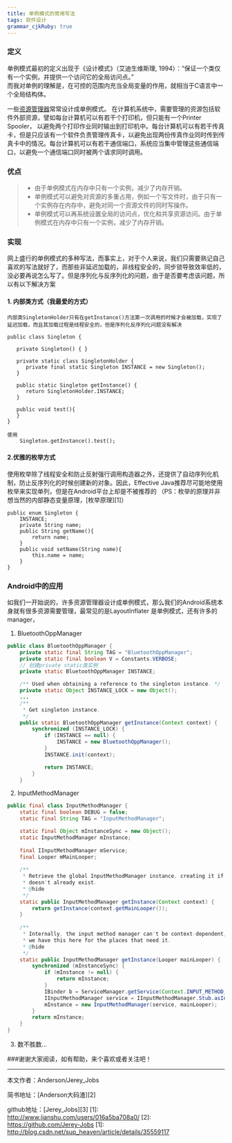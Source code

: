 ```yaml
---
title: 单例模式的常用写法
tags: 软件设计
grammar_cjkRuby: true
---
```

  ###   定义

单例模式最初的定义出现于《设计模式》（艾迪生维斯理, 1994）：“保证一个类仅有一个实例，并提供一个访问它的全局访问点。”<br>
而我对单例的理解是，在可控的范围内充当全局变量的作用，就相当于C语言中一个全局结构体。

一些[资源管理器](http://baike.baidu.com/view/108140.htm)常常设计成单例模式。
在计算机系统中，需要管理的资源包括软件外部资源，譬如每台计算机可以有若干个打印机，但只能有一个Printer Spooler， 以避免两个打印作业同时输出到打印机中。每台计算机可以有若干传真卡，但是只应该有一个软件负责管理传真卡，以避免出现两份传真作业同时传到传真卡中的情况。每台计算机可以有若干通信端口，系统应当集中管理这些通信端口，以避免一个通信端口同时被两个请求同时调用。

###   优点

> - 由于单例模式在内存中只有一个实例，减少了内存开销。
> - 单例模式可以避免对资源的多重占用，例如一个写文件时，由于只有一个实例存在内存中，避免对同一个资源文件的同时写操作。
> - 单例模式可以再系统设置全局的访问点，优化和共享资源访问。由于单例模式在内存中只有一个实例，减少了内存开销。

### 实现

网上盛行的单例模式的多种写法，而事实上，对于个人来说，我们只需要熟记自己喜欢的写法就好了，而那些非延迟加载的，非线程安全的，同步锁导致效率低的，没必要再说怎么写了。但是序列化与反序列化的问题，由于是否要考虑该问题，所以有以下解决方案

#### 1. 内部类方式（我最爱的方式）

 	内部类SingletonHolder只有在getInstance()方法第一次调用的时候才会被加载，实现了延迟加载，而且其加载过程是线程安全的，但是序列化反序列化问题没有解决

``` stylus
public class Singleton {

   private Singleton() { }
   
   private static class SingletonHolder {
      private final static Singleton INSTANCE = new Singleton();
   }
   
   public static Singleton getInstance() {
      return SingletonHolder.INSTANCE;
   }
   
   public void test(){
   }
}

使用
	Singleton.getInstance().test();
```

#### 2.优雅的枚举方式

  使用枚举除了线程安全和防止反射强行调用构造器之外，还提供了自动序列化机制，防止反序列化的时候创建新的对象。因此，Effective Java推荐尽可能地使用枚举来实现单列，但是在Android平台上却是不被推荐的
  （PS：枚举的原理并非想当然的内部静态变量原理，[枚举原理][1]）

``` stylus
public enum Singleton {
    INSTANCE;
    private String name;
    public String getName(){
        return name;
    }
    public void setName(String name){
        this.name = name;
    }
}

```

### Android中的应用

如我们一开始说的，许多资源管理器设计成单例模式，那么我们的Android系统本身就有很多资源需要管理，最常见的是LayoutInflater 是单例模式，还有许多的manager，

 1. BluetoothOppManager
 

``` java
public class BluetoothOppManager {
    private static final String TAG = "BluetoothOppManager";
    private static final boolean V = Constants.VERBOSE;
    // 创建private static类实例
    private static BluetoothOppManager INSTANCE;

    /** Used when obtaining a reference to the singleton instance. */
    private static Object INSTANCE_LOCK = new Object();
    ...
    /**
     * Get singleton instance.
     */
    public static BluetoothOppManager getInstance(Context context) {
        synchronized (INSTANCE_LOCK) {
            if (INSTANCE == null) {
                INSTANCE = new BluetoothOppManager();
            }
            INSTANCE.init(context);

            return INSTANCE;
        }
    }
```

 
 2. InputMethodManager
   

``` java
public final class InputMethodManager {
    static final boolean DEBUG = false;
    static final String TAG = "InputMethodManager";

    static final Object mInstanceSync = new Object();
    static InputMethodManager mInstance;
    
    final IInputMethodManager mService;
    final Looper mMainLooper;
    
    /**
     * Retrieve the global InputMethodManager instance, creating it if it
     * doesn't already exist.
     * @hide
     */
    static public InputMethodManager getInstance(Context context) {
        return getInstance(context.getMainLooper());
    }
    
    /**
     * Internally, the input method manager can't be context-dependent, so
     * we have this here for the places that need it.
     * @hide
     */
    static public InputMethodManager getInstance(Looper mainLooper) {
        synchronized (mInstanceSync) {
            if (mInstance != null) {
                return mInstance;
            }
            IBinder b = ServiceManager.getService(Context.INPUT_METHOD_SERVICE);
            IInputMethodManager service = IInputMethodManager.Stub.asInterface(b);
            mInstance = new InputMethodManager(service, mainLooper);
        }
        return mInstance;
    }
}
```


 3. 数不胜数...
 
 ###谢谢大家阅读，如有帮助，来个喜欢或者关注吧！

 ----------
 本文作者：Anderson/Jerey_Jobs

 简书地址：[Anderson大码渣][2]

 github地址：[Jerey_Jobs][3]
  [1]: http://www.jianshu.com/users/016a5ba708a0/
  [2]: https://github.com/Jerey-Jobs
  [1]: http://blog.csdn.net/sup_heaven/article/details/35559117
